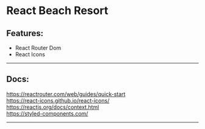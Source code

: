 #  React Beach Resort
## Features:
<ul>
<li> React Router Dom</li>
<li> React Icons</li>
</ul>

***

## Docs:
https://reactrouter.com/web/guides/quick-start <br />
https://react-icons.github.io/react-icons/ <br />
https://reactjs.org/docs/context.html<br />
https://styled-components.com/ <br />

***